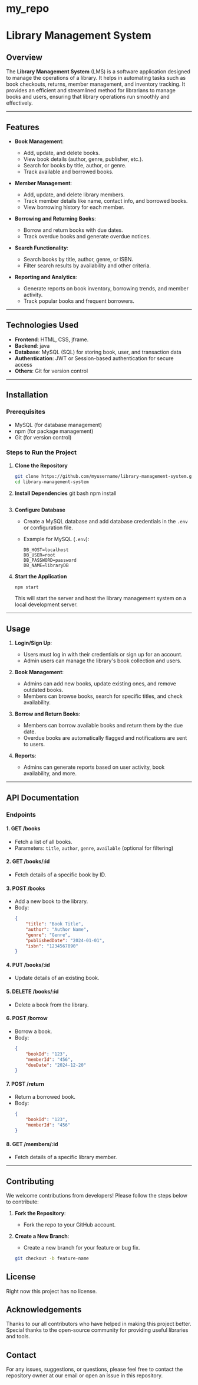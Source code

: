 # my_repo
# Library Management System

## Overview
The **Library Management System** (LMS) is a software application designed to manage the operations of a library. It helps in automating tasks such as book checkouts, returns, member management, and inventory tracking. It provides an efficient and streamlined method for librarians to manage books and users, ensuring that library operations run smoothly and effectively.

---

## Features

- **Book Management**: 
  - Add, update, and delete books.
  - View book details (author, genre, publisher, etc.).
  - Search for books by title, author, or genre.
  - Track available and borrowed books.

- **Member Management**:
  - Add, update, and delete library members.
  - Track member details like name, contact info, and borrowed books.
  - View borrowing history for each member.

- **Borrowing and Returning Books**:
  - Borrow and return books with due dates.
  - Track overdue books and generate overdue notices.

- **Search Functionality**:
  - Search books by title, author, genre, or ISBN.
  - Filter search results by availability and other criteria.

- **Reporting and Analytics**:
  - Generate reports on book inventory, borrowing trends, and member activity.
  - Track popular books and frequent borrowers.

---

## Technologies Used

- **Frontend**: HTML, CSS, jframe.
- **Backend**: java
- **Database**: MySQL (SQL) for storing book, user, and transaction data
- **Authentication**: JWT or Session-based authentication for secure access
- **Others**: Git for version control

---

## Installation

### Prerequisites

- MySQL (for database management)
- npm (for package management)
- Git (for version control)

### Steps to Run the Project

1. **Clone the Repository**
    ```bash
    git clone https://github.com/myusername/library-management-system.git
    cd library-management-system
    ```

2. **Install Dependencies**
   git bash
    npm install
  
    ```

4. **Configure Database**
    - Create a  MySQL database and add  database credentials in the `.env` or configuration file.
      
    - Example for MySQL (`.env`):
      ```env
      DB_HOST=localhost
      DB_USER=root
      DB_PASSWORD=password
      DB_NAME=libraryDB
      ```

5. **Start the Application**
    ```bash
    npm start
    ```
    This will start the server and host the library management system on a local development server.

---

## Usage

1. **Login/Sign Up**:
   - Users must log in with their credentials or sign up for an account.
   - Admin users can manage the library's book collection and users.

2. **Book Management**:
   - Admins can add new books, update existing ones, and remove outdated books.
   - Members can browse books, search for specific titles, and check availability.

3. **Borrow and Return Books**:
   - Members can borrow available books and return them by the due date.
   - Overdue books are automatically flagged and notifications are sent to users.

4. **Reports**:
   - Admins can generate reports based on user activity, book availability, and more.

---

## API Documentation

### Endpoints

#### 1. **GET /books**
- Fetch a list of all books.
- Parameters: `title`, `author`, `genre`, `available` (optional for filtering)

#### 2. **GET /books/:id**
- Fetch details of a specific book by ID.

#### 3. **POST /books**
- Add a new book to the library.
- Body:
    ```json
    {
        "title": "Book Title",
        "author": "Author Name",
        "genre": "Genre",
        "publishedDate": "2024-01-01",
        "isbn": "1234567890"
    }
    ```

#### 4. **PUT /books/:id**
- Update details of an existing book.

#### 5. **DELETE /books/:id**
- Delete a book from the library.

#### 6. **POST /borrow**
- Borrow a book.
- Body:
    ```json
    {
        "bookId": "123",
        "memberId": "456",
        "dueDate": "2024-12-20"
    }
    ```

#### 7. **POST /return**
- Return a borrowed book.
- Body:
    ```json
    {
        "bookId": "123",
        "memberId": "456"
    }
    ```

#### 8. **GET /members/:id**
- Fetch details of a specific library member.

---

## Contributing

We welcome contributions from developers! Please follow the steps below to contribute:

1. **Fork the Repository**:
   - Fork the repo to your GitHub account.

2. **Create a New Branch**:
   - Create a new branch for your feature or bug fix.
   ```bash
   git checkout -b feature-name

## License
Right now this project has no license.

## Acknowledgements
Thanks to our all contributors who have helped in making this project better.
Special thanks to the open-source community for providing useful libraries and tools.
## Contact
For any issues, suggestions, or questions, please feel free to contact the repository owner at our email or open an issue in this repository.
